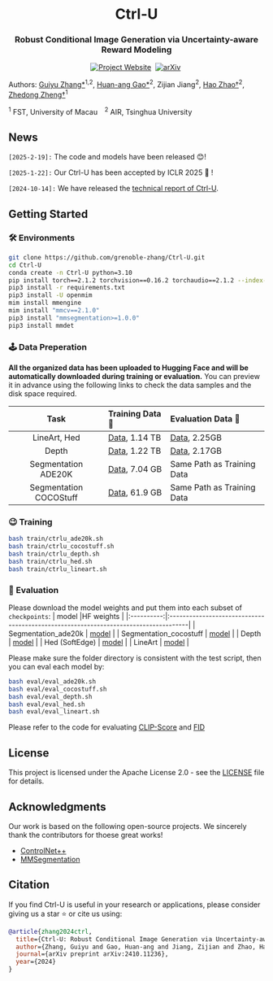 <div align ="center">
<h1> Ctrl-U </h1>
<h3> Robust Conditional Image Generation via Uncertainty-aware Reward Modeling </h3>
<div align="center">
</div>

[![Project Website](https://img.shields.io/badge/Project-Website-blue)](https://grenoble-zhang.github.io/Ctrl-U-Page/)&nbsp;
[![arXiv](https://img.shields.io/badge/arXiv-2410.11236-b31b1b.svg)](https://arxiv.org/abs/2410.11236)&nbsp;
</div>

Authors: [Guiyu Zhang\*](https://scholar.google.com/citations?user=NLPMoeAAAAAJ/)<sup>1,2</sup>, [Huan-ang Gao\*](https://c7w.tech/about/)<sup>2</sup>, Zijian Jiang<sup>2</sup>, [Hao Zhao†](https://sites.google.com/view/fromandto)<sup>2</sup>, [Zhedong Zheng†](https://www.zdzheng.xyz/)<sup>1</sup>

<sup>1</sup> FST, University of Macau&emsp;<sup>2</sup> AIR, Tsinghua University

## News

`[2025-2-19]:` The code and models have been released 😊!

`[2025-1-22]:` Our Ctrl-U has been accepted by ICLR 2025 🎉 !

`[2024-10-14]:` We have released the [technical report of Ctrl-U](https://arxiv.org/abs/2410.11236).

## Getting Started
### 🛠️ Environments
```bash
git clone https://github.com/grenoble-zhang/Ctrl-U.git
cd Ctrl-U
conda create -n Ctrl-U python=3.10
pip install torch==2.1.2 torchvision==0.16.2 torchaudio==2.1.2 --index-url https://download.pytorch.org/whl/cu118
pip3 install -r requirements.txt
pip3 install -U openmim
mim install mmengine
mim install "mmcv==2.1.0"
pip3 install "mmsegmentation>=1.0.0"
pip3 install mmdet
```

### 🕹️ Data Preperation
**All the organized data has been uploaded to Hugging Face and will be automatically downloaded during training or evaluation.** You can preview it in advance using the following links to check the data samples and the disk space required.




|   Task    | Training Data 🤗 | Evaluation Data 🤗 |
|:----------:|:------------------------------------------------------------------------------------|:------------------------------------------------------------------------------------|
|  LineArt, Hed  | [Data](https://huggingface.co/datasets/limingcv/MultiGen-20M_train), 1.14 TB | [Data](https://huggingface.co/datasets/limingcv/MultiGen-20M_canny_eval), 2.25GB |
|  Depth   |  [Data](https://huggingface.co/datasets/limingcv/MultiGen-20M_depth), 1.22 TB | [Data](https://huggingface.co/datasets/limingcv/MultiGen-20M_depth_eval), 2.17GB |
|  Segmentation ADE20K   | [Data](https://huggingface.co/datasets/limingcv/Captioned_ADE20K), 7.04 GB | Same Path as Training Data |
|  Segmentation COCOStuff   | [Data](https://huggingface.co/datasets/limingcv/Captioned_COCOStuff), 61.9 GB | Same Path as Training Data |


### 😉 Training

```bash
bash train/ctrlu_ade20k.sh
bash train/ctrlu_cocostuff.sh
bash train/ctrlu_depth.sh
bash train/ctrlu_hed.sh
bash train/ctrlu_lineart.sh
```

### 🧐 Evaluation
Please download the model weights and put them into each subset of `checkpoints`:
|   model    |HF weights                                                                        |
|:----------:|:------------------------------------------------------------------------------------|
|  Segmentation_ade20k   | [model](https://huggingface.co/grenoble/Ctrl-u/tree/main/checkpoint/reward/ade20k) |
|  Segmentation_cocostuff   | [model](https://huggingface.co/grenoble/Ctrl-u/tree/main/checkpoint/reward/cocostuff) |
|  Depth   |  [model](https://huggingface.co/grenoble/Ctrl-u/tree/main/checkpoint/reward/depth) |
|  Hed (SoftEdge)   | [model](https://huggingface.co/grenoble/Ctrl-u/tree/main/checkpoint/reward/hed) |
|  LineArt   | [model](https://huggingface.co/grenoble/Ctrl-u/tree/main/checkpoint/reward/lineart) |

Please make sure the folder directory is consistent with the test script, then you can eval each model by:
```bash
bash eval/eval_ade20k.sh
bash eval/eval_cocostuff.sh
bash eval/eval_depth.sh
bash eval/eval_hed.sh
bash eval/eval_lineart.sh
```
Please refer to the code for evaluating [CLIP-Score](eval/eval_clip.py) and [FID](eval/eval_fid.py)

## License
This project is licensed under the Apache License 2.0 - see the [LICENSE](LICENSE.txt) file for details.

## Acknowledgments
Our work is based on the following open-source projects. We sincerely thank the contributors for thoese great works!
* [ControlNet++](https://github.com/liming-ai/ControlNet_Plus_Plus)
* [MMSegmentation](https://github.com/open-mmlab/mmsegmentation)

## Citation
If you find Ctrl-U is useful in your research or applications, please consider giving us a star ⭐ or cite us using:
```bibtex
@article{zhang2024ctrl,
  title={Ctrl-U: Robust Conditional Image Generation via Uncertainty-aware Reward Modeling},
  author={Zhang, Guiyu and Gao, Huan-ang and Jiang, Zijian and Zhao, Hao and Zheng, Zhedong},
  journal={arXiv preprint arXiv:2410.11236},
  year={2024}
}
```
